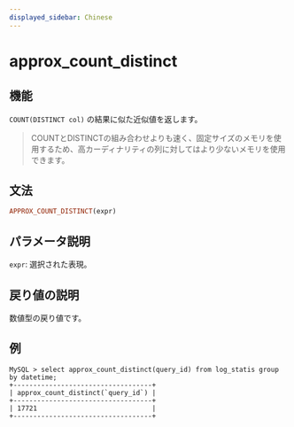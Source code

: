 ```yaml
---
displayed_sidebar: Chinese
---
```


# approx_count_distinct

## 機能

`COUNT(DISTINCT col)` の結果に似た近似値を返します。

> COUNTとDISTINCTの組み合わせよりも速く、固定サイズのメモリを使用するため、高カーディナリティの列に対してはより少ないメモリを使用できます。

## 文法

```Haskell
APPROX_COUNT_DISTINCT(expr)
```

## パラメータ説明

`expr`: 選択された表現。

## 戻り値の説明

数値型の戻り値です。

## 例

```plain text
MySQL > select approx_count_distinct(query_id) from log_statis group by datetime;
+-----------------------------------+
| approx_count_distinct(`query_id`) |
+-----------------------------------+
| 17721                             |
+-----------------------------------+
```
